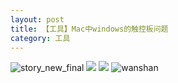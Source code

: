 ```yaml
---
layout: post
title: 【工具】Mac中windows的触控板问题
category: 工具
---
```

![story_new_final](http://rdr022gcy.hd-bkt.clouddn.com/img/story_new_final_0322.png)
![](http://rc5p5sl4z.hd-bkt.clouddn.com/img/tools-220517-2.jpg)
![](http://rc5p5sl4z.hd-bkt.clouddn.com/img/tools-220517-1.jpg)
![wanshan](http://rdr022gcy.hd-bkt.clouddn.com/img/wanshan.png)
  




